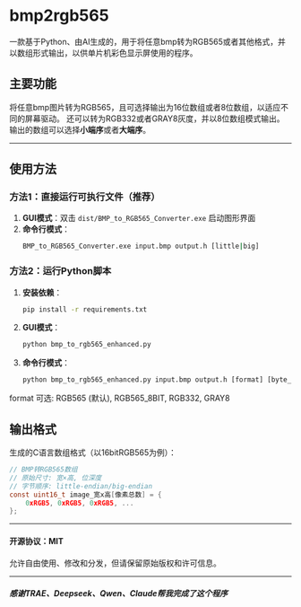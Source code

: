 #  bmp2rgb565
一款基于Python、由AI生成的，用于将任意bmp转为RGB565或者其他格式，并以数组形式输出，以供单片机彩色显示屏使用的程序。

## 主要功能
将任意bmp图片转为RGB565，且可选择输出为16位数组或者8位数组，以适应不同的屏幕驱动。
还可以转为RGB332或者GRAY8灰度，并以8位数组模式输出。
输出的数组可以选择**小端序**或者**大端序**。


------------


## 使用方法

### 方法1：直接运行可执行文件（推荐）

1. **GUI模式**：双击 `dist/BMP_to_RGB565_Converter.exe` 启动图形界面
2. **命令行模式**：
   ```cmd
   BMP_to_RGB565_Converter.exe input.bmp output.h [little|big]
   ```

### 方法2：运行Python脚本

1. **安装依赖**：
   ```cmd
   pip install -r requirements.txt
   ```

2. **GUI模式**：
   ```cmd
   python bmp_to_rgb565_enhanced.py
   ```

3. **命令行模式**：
   ```cmd
   python bmp_to_rgb565_enhanced.py input.bmp output.h [format] [byte_order]
   ```
  format 可选: RGB565 (默认), RGB565_8BIT, RGB332, GRAY8

## 输出格式

生成的C语言数组格式（以16bitRGB565为例）：
```c
// BMP转RGB565数组
// 原始尺寸: 宽×高, 位深度
// 字节顺序: little-endian/big-endian
const uint16_t image_宽x高[像素总数] = {
    0xRGB5, 0xRGB5, 0xRGB5, ...
};
```



------------



#### 开源协议：MIT
允许自由使用、修改和分发，但请保留原始版权和许可信息。


------------



##### 感谢TRAE、Deepseek、Qwen、Claude帮我完成了这个程序

